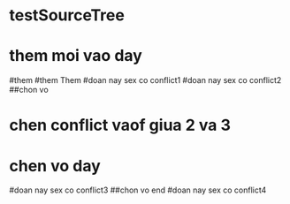 # testSourceTree
# them moi vao day
#them
#them
Them
#doan nay sex co conflict1
#doan nay sex co conflict2
##chon vo
###
# chen conflict vaof giua 2 va 3
# chen vo day
#doan nay sex co conflict3
##chon vo end
#doan nay sex co conflict4

